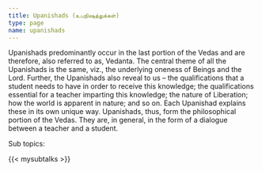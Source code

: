 ```yaml
---
title: Upanishads (உபநிஷத்துக்கள்)
type: page
name: upanishads
---
```


Upanishads predominantly occur in the last portion of the Vedas and are therefore, also referred to as, Vedanta. The central theme of all the Upanishads is the same, viz., the underlying oneness of Beings and the Lord. Further, the Upanishads also reveal to us – the qualifications that a student needs to have in order to receive this knowledge; the qualifications essential for a teacher imparting this knowledge; the nature of Liberation; how the world is apparent in nature; and so on. Each Upanishad explains these in its own unique way. Upanishads, thus, form the philosophical portion of the Vedas. They are, in general, in the form of a dialogue between a teacher and a student.

Sub topics:

{{< mysubtalks >}}
